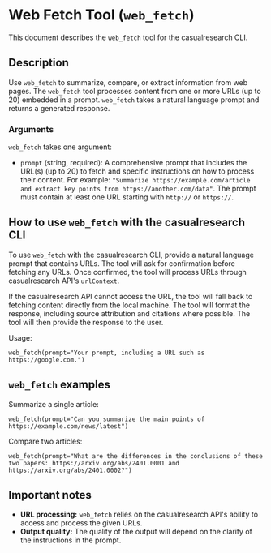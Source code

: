 # Web Fetch Tool (`web_fetch`)

This document describes the `web_fetch` tool for the casualresearch CLI.

## Description

Use `web_fetch` to summarize, compare, or extract information from web pages. The `web_fetch` tool processes content from one or more URLs (up to 20) embedded in a prompt. `web_fetch` takes a natural language prompt and returns a generated response.

### Arguments

`web_fetch` takes one argument:

- `prompt` (string, required): A comprehensive prompt that includes the URL(s) (up to 20) to fetch and specific instructions on how to process their content. For example: `"Summarize https://example.com/article and extract key points from https://another.com/data"`. The prompt must contain at least one URL starting with `http://` or `https://`.

## How to use `web_fetch` with the casualresearch CLI

To use `web_fetch` with the casualresearch CLI, provide a natural language prompt that contains URLs. The tool will ask for confirmation before fetching any URLs. Once confirmed, the tool will process URLs through casualresearch API's `urlContext`.

If the casualresearch API cannot access the URL, the tool will fall back to fetching content directly from the local machine. The tool will format the response, including source attribution and citations where possible. The tool will then provide the response to the user.

Usage:

```
web_fetch(prompt="Your prompt, including a URL such as https://google.com.")
```

## `web_fetch` examples

Summarize a single article:

```
web_fetch(prompt="Can you summarize the main points of https://example.com/news/latest")
```

Compare two articles:

```
web_fetch(prompt="What are the differences in the conclusions of these two papers: https://arxiv.org/abs/2401.0001 and https://arxiv.org/abs/2401.0002?")
```

## Important notes

- **URL processing:** `web_fetch` relies on the casualresearch API's ability to access and process the given URLs.
- **Output quality:** The quality of the output will depend on the clarity of the instructions in the prompt.
